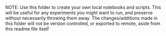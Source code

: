 NOTE:
Use this folder to create your own local notebooks and scripts. This will be useful for  any experiments you might want to run, and preserve without necessarily throwing them away. The changes/additions  made in this folder  will not be version controlled, or exported to remote, aside from this readme file itself 
